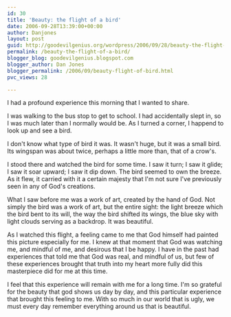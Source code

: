 ```yaml
---
id: 30
title: 'Beauty: the flight of a bird'
date: 2006-09-28T13:39:00+00:00
author: Danjones
layout: post
guid: http://goodevilgenius.org/wordpress/2006/09/28/beauty-the-flight-of-a-bird/
permalink: /beauty-the-flight-of-a-bird/
blogger_blog: goodevilgenius.blogspot.com
blogger_author: Dan Jones
blogger_permalink: /2006/09/beauty-flight-of-bird.html
pvc_views: 28

---
```

I had a profound experience this morning that I wanted to share.

I was walking to the bus stop to get to school. I had accidentally slept in, so I was much later than I normally would be. As I turned a corner, I happend to look up and see a bird.

I don't know what type of bird it was. It wasn't huge, but it was a small bird. Its wingspan was about twice, perhaps a little more than, that of a crow's.

I stood there and watched the bird for some time. I saw it turn; I saw it glide; I saw it soar upward; I saw it dip down. The bird seemed to own the breeze. As it flew, it carried with it a certain majesty that I'm not sure I've previously seen in any of God's creations.

What I saw before me was a work of art, created by the hand of God. Not simply the bird was a work of art, but the entire sight: the light breeze which the bird bent to its will, the way the bird shifted its wings, the blue sky with light clouds serving as a backdrop. It was beautiful.

As I watched this flight, a feeling came to me that God himself had painted this picture especially for me. I knew at that moment that God was watching me, and mindful of me, and desirous that I be happy. I have in the past had experiences that told me that God was real, and mindful of us, but few of these experiences brought that truth into my heart more fully did this masterpiece did for me at this time.

I feel that this experience will remain with me for a long time. I'm so grateful for the beauty that god shows us day by day, and this particular experience that brought this feeling to me. With so much in our world that is ugly, we must every day remember everything around us that is beautiful.
